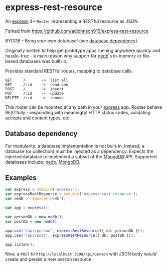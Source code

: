 # express-rest-resource

An [express] 4+ `Router` representing a RESTful resource as JSON.

Forked from https://github.com/adjohnson916/express-rest-resource

BYODB - Bring your own database! (see [database dependency](#database-dependency)).

Originally written to help get prototype apps running anywhere quickly and hassle-free - a main reason why support for [nedb]'s in-memory or file-based databases was built-in.

Provides standard RESTful routes, mapping to database calls:

    GET     /       ->  list all
    GET     /:id    ->  read one
    POST    /       ->  insert
    PUT     /:id    ->  update
    DELETE  /:id    ->  remove

This router can be mounted at any path in your [express] app.
Routes behave RESTfully - responding with meaningful HTTP status codes, validating accepts and content types, etc.

## Database dependency
For modularity, a database implementation is not built-in.
Instead, a database (or collection) must be injected as a dependency.
Expects the injected database to implement a subset of the [MongoDB] API.
Supported databases include: [nedb], [MongoDB].

## Examples

```js
var express = require('express');
var expressRestResource = require('express-rest-resource');
var nedb = require('nedb');

var app = express();

var personDb = new nedb();
var postDb = new nedb();

app.use('/api/person', expressRestResource({ db: personDb }));
app.use('/api/post', expressRestResource({ db: postDb }));

app.listen();
```

Now, a `POST` to `http://localhost:3000/api/person` with JSON body would create and persist a new person resource.


[express]: https://github.com/strongloop/express
[nedb]: https://github.com/louischatriot/nedb#inserting-documents
[mongodb]: https://github.com/mongodb/node-mongodb-native
